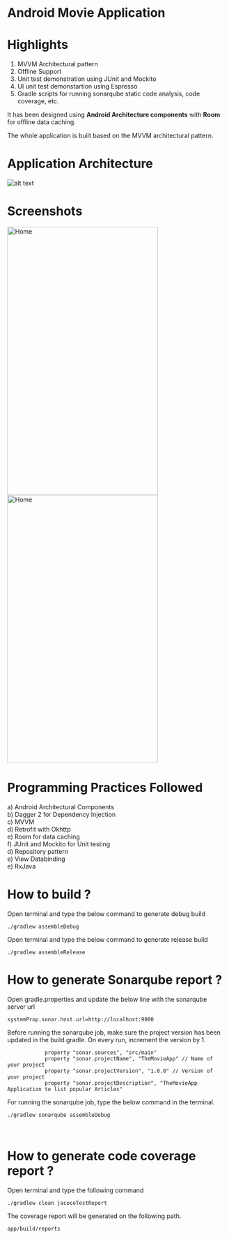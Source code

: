 # Android Movie Application 

# Highlights

1. MVVM Architectural pattern
2. Offline Support 
3. Unit test demonstration using JUnit and Mockito
4. UI unit test demonstartion using Espresso
5. Gradle scripts for running sonarqube static code analysis, code coverage, etc.


It has been designed using **Android Architecture components** with **Room** for offline data caching. 

The whole application is built based on the MVVM architectural pattern.

# Application Architecture
![alt text](https://cdn-images-1.medium.com/max/1600/1*OqeNRtyjgWZzeUifrQT-NA.png)

# Screenshots
<img src="/screenshots/screenshot_mainpage.png" width="346" height="615" alt="Home"/> 
<img src="/screenshots/screenshot_details.png" width="346" height="615" alt="Home"/>

# Programming Practices Followed
a) Android Architectural Components <br/>
b) Dagger 2 for Dependency Injection <br/>
c) MVVM <br/>
d) Retrofit with Okhttp <br/>
e) Room for data caching <br/>
f) JUnit and Mockito for Unit testing <br/>
d) Repository pattern <br/>
e) View Databinding <br/>
e) RxJava <br/> 


# How to build ?

Open terminal and type the below command to generate debug build <br/>

``` ./gradlew assembleDebug ```

Open terminal and type the below command to generate release build <br/>

``` ./gradlew assembleRelease ```

# How to generate Sonarqube report ?

Open gradle.properties and update the below line with the sonarqube server url

```systemProp.sonar.host.url=http://localhost:9000```

Before running the sonarqube job, make sure the project version has been updated in the build.gradle. On every run, increment the version by 1.<br/>

```
            property "sonar.sources", "src/main"
            property "sonar.projectName", "TheMovieApp" // Name of your project
            property "sonar.projectVersion", "1.0.0" // Version of your project
            property "sonar.projectDescription", "TheMovieApp Application to list popular Articles"
```

For running the sonarqube job, type the below command in the terminal. <br/>

```./gradlew sonarqube assembleDebug```

<br/>

# How to generate code coverage report ?

Open terminal and type the following command

```./gradlew clean jacocoTestReport```

The coverage report will be generated on the following path.

``` app/build/reports ```
